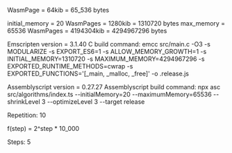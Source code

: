 WasmPage = 64kib = 65_536 bytes

initial_memory = 20 WasmPages = 1280kib = 1310720 bytes
max_memory = 65536 WasmPages = 4194304kib = 4294967296 bytes

Emscripten version = 3.1.40
C build command:
emcc src/main.c -O3 -s MODULARIZE -s EXPORT_ES6=1 -s ALLOW_MEMORY_GROWTH=1 -s INITIAL_MEMORY=1310720 -s MAXIMUM_MEMORY=4294967296 -s EXPORTED_RUNTIME_METHODS=cwrap -s EXPORTED_FUNCTIONS='[_main, _malloc, _free]' -o .release.js

Assemblyscript version = 0.27.27
Assemblyscript build command:
npx asc src/algorithms/index.ts --initialMemory=20 --maximumMemory=65536 --shrinkLevel 3 --optimizeLevel 3 --target release

Repetition: 10

f(step) = 2^step * 10_000

Steps: 5
